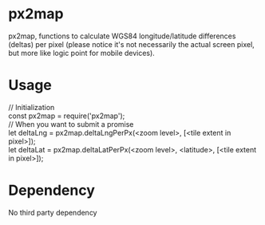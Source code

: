 <h1>px2map</h1>
<p>px2map, functions to calculate WGS84 longitude/latitude differences (deltas) per pixel (please notice it's not necessarily the actual screen pixel, but more like logic point for mobile devices).</p>

<h1>Usage</h1>
<p>// Initialization<br>
const px2map = require('px2map');<br>
// When you want to submit a promise<br>
let deltaLng = px2map.deltaLngPerPx(&lt;zoom level&gt;, [&lt;tile extent in pixel&gt;]);<br>
let deltaLat = px2map.deltaLatPerPx(&lt;zoom level&gt;, &lt;latitude&gt;, [&lt;tile extent in pixel&gt;]);</p>
<h1>Dependency</h1>
<p>No third party dependency</p>